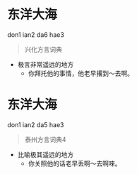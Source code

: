 # 东洋大海
don1 ian2 da6 hae3
> 兴化方言词典
- 极言非常遥远的地方
  - 你拜托他的事情，他老早撂到～去啊。

# 东洋大海
don1 ian2 da5 hae3
> 泰州方言词典4
- 比喻极其遥远的地方
  - 你关照他的话老早丢啊～去啊唻。
